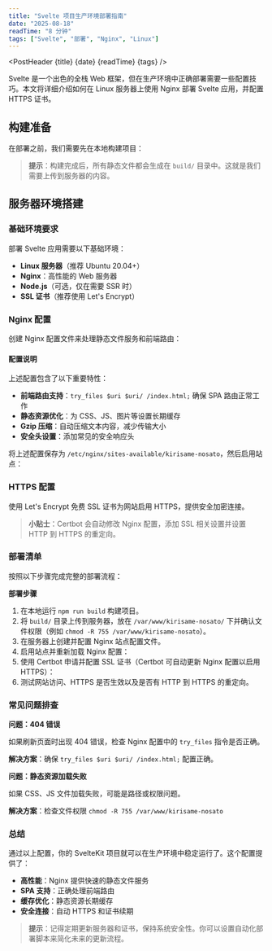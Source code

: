 ```yaml
---
title: "Svelte 项目生产环境部署指南"
date: "2025-08-18"
readTime: "8 分钟"
tags: ["Svelte", "部署", "Nginx", "Linux"]
---
```


<script>
import PostHeader from '$lib/PostHeader.svelte';
import CodeBlock from '$lib/CodeBlock.svelte';

const buildCommand = `npm run build`;

const nginxConfig = `server {
    listen 80;
    server_name yourdomain.com www.yourdomain.com;
    
    # 网站根目录
    root /var/www/kirisame-nosato;
    index index.html;
    
    # Gzip 压缩
    gzip on;
    gzip_vary on;
    gzip_min_length 1024;
    gzip_proxied expired no-cache no-store private auth;
    gzip_types
        text/plain
        text/css
        text/xml
        text/javascript
        application/javascript
        application/xml+rss
        application/json;
    
    # 处理前端路由
    location / {
        try_files $uri $uri/ /index.html;
    }
    
    # 静态资源缓存
    location ~* \\.(js|css|png|jpg|jpeg|gif|ico|svg)$ {
        expires 1y;
        add_header Cache-Control "public, immutable";
        try_files $uri =404;
    }
    
    # 安全头设置
    add_header X-Frame-Options "SAMEORIGIN" always;
    add_header X-XSS-Protection "1; mode=block" always;
    add_header X-Content-Type-Options "nosniff" always;
    add_header Referrer-Policy "no-referrer-when-downgrade" always;
    add_header Content-Security-Policy "default-src 'self' http: https: data: blob: 'unsafe-inline'" always;
}`;

const enableSite = `sudo ln -s /etc/nginx/sites-available/kirisame-nosato /etc/nginx/sites-enabled/
sudo nginx -t
sudo systemctl reload nginx`;

const certbot = `sudo apt update
sudo apt install certbot python3-certbot-nginx
sudo certbot --nginx -d yourdomain.com -d www.yourdomain.com`;
</script>

<PostHeader {title} {date} {readTime} {tags} />

Svelte 是一个出色的全栈 Web 框架，但在生产环境中正确部署需要一些配置技巧。本文将详细介绍如何在 Linux 服务器上使用 Nginx 部署 Svelte 应用，并配置 HTTPS 证书。

## 构建准备

在部署之前，我们需要先在本地构建项目：

<CodeBlock code={buildCommand} language="bash" title="构建 Svelte 项目" />

> **提示**：构建完成后，所有静态文件都会生成在 `build/` 目录中。这就是我们需要上传到服务器的内容。


## 服务器环境搭建

### 基础环境要求

部署 Svelte 应用需要以下基础环境：

- **Linux 服务器**（推荐 Ubuntu 20.04+）
- **Nginx**：高性能的 Web 服务器
- **Node.js**（可选，仅在需要 SSR 时）
- **SSL 证书**（推荐使用 Let's Encrypt）

### Nginx 配置

创建 Nginx 配置文件来处理静态文件服务和前端路由：

<CodeBlock code={nginxConfig} language="nginx" title="Nginx 站点配置" />

#### 配置说明

上述配置包含了以下重要特性：

- **前端路由支持**：`try_files $uri $uri/ /index.html;` 确保 SPA 路由正常工作
- **静态资源优化**：为 CSS、JS、图片等设置长期缓存
- **Gzip 压缩**：自动压缩文本内容，减少传输大小
- **安全头设置**：添加常见的安全响应头

将上述配置保存为 `/etc/nginx/sites-available/kirisame-nosato`，然后启用站点：

<CodeBlock code={enableSite} language="bash" title="启用 Nginx 站点" />

### HTTPS 配置

使用 Let's Encrypt 免费 SSL 证书为网站启用 HTTPS，提供安全加密连接。

<CodeBlock code={certbot} language="bash" title="Let's Encrypt HTTPS 配置" />

> **小贴士**：Certbot 会自动修改 Nginx 配置，添加 SSL 相关设置并设置 HTTP 到 HTTPS 的重定向。


### 部署清单

按照以下步骤完成完整的部署流程：

**部署步骤**

1. 在本地运行 `npm run build` 构建项目。
2. 将 `build/` 目录上传到服务器，放在 `/var/www/kirisame-nosato/` 下并确认文件权限（例如 `chmod -R 755 /var/www/kirisame-nosato`）。
3. 在服务器上创建并配置 Nginx 站点配置文件。
4. 启用站点并重新加载 Nginx 配置：
5. 使用 Certbot 申请并配置 SSL 证书（Certbot 可自动更新 Nginx 配置以启用 HTTPS）：
6. 测试网站访问、HTTPS 是否生效以及是否有 HTTP 到 HTTPS 的重定向。


### 常见问题排查

**问题：404 错误**

如果刷新页面时出现 404 错误，检查 Nginx 配置中的 `try_files` 指令是否正确。

**解决方案**：确保 `try_files $uri $uri/ /index.html;` 配置正确。

**问题：静态资源加载失败**

如果 CSS、JS 文件加载失败，可能是路径或权限问题。

**解决方案**：检查文件权限 `chmod -R 755 /var/www/kirisame-nosato`


### 总结

通过以上配置，你的 SvelteKit 项目就可以在生产环境中稳定运行了。这个配置提供了：

- **高性能**：Nginx 提供快速的静态文件服务
- **SPA 支持**：正确处理前端路由
- **缓存优化**：静态资源长期缓存
- **安全连接**：自动 HTTPS 和证书续期

> **提示**：记得定期更新服务器和证书，保持系统安全性。你可以设置自动化部署脚本来简化未来的更新流程。
